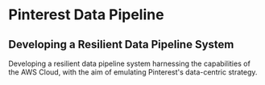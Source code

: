# Pinterest Data Pipeline

## Developing a Resilient Data Pipeline System

Developing a resilient data pipeline system harnessing the capabilities of the AWS Cloud, with the aim of emulating Pinterest's data-centric strategy.


